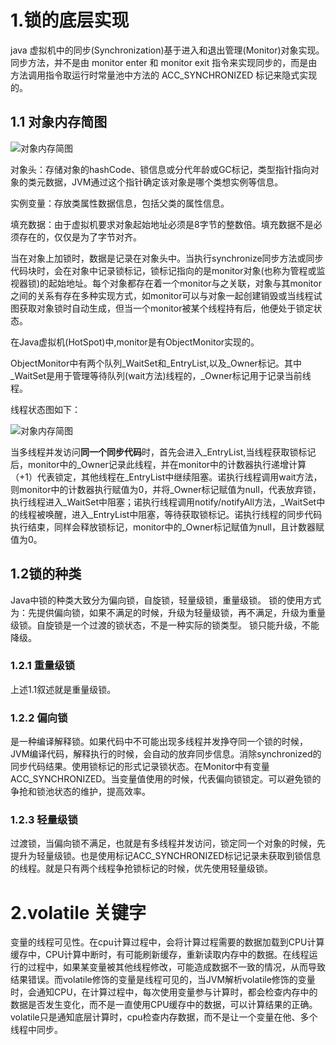# 1.锁的底层实现
 java 虚拟机中的同步(Synchronization)基于进入和退出管理(Monitor)对象实现。同步方法，并不是由 monitor enter 和 monitor exit 指令来实现同步的，而是由方法调用指令取运行时常量池中方法的 ACC_SYNCHRONIZED 标记来隐式实现的。
 
## 1.1 对象内存简图
![对象内存简图](https://i.loli.net/2019/07/11/5d26a6c5466ad58228.png "对象内存简图")

  对象头：存储对象的hashCode、锁信息或分代年龄或GC标记，类型指针指向对象的类元数据，JVM通过这个指针确定该对象是哪个类想实例等信息。
  
  实例变量：存放类属性数据信息，包括父类的属性信息。
  
  填充数据：由于虚拟机要求对象起始地址必须是8字节的整数倍。填充数据不是必须存在的，仅仅是为了字节对齐。
  
  当在对象上加锁时，数据是记录在对象头中。当执行synchronize同步方法或同步代码块时，会在对象中记录锁标记，锁标记指向的是monitor对象(也称为管程或监视器锁)的起始地址。每个对象都存在着一个monitor与之关联，对象与其monitor之间的关系有存在多种实现方式，如monitor可以与对象一起创建销毁或当线程试图获取对象锁时自动生成，但当一个monitor被某个线程持有后，他便处于锁定状态。
  
  在Java虚拟机(HotSpot)中,monitor是有ObjectMonitor实现的。
  
  ObjectMonitor中有两个队列_WaitSet和_EntryList,以及_Owner标记。其中_WaitSet是用于管理等待队列(wait方法)线程的，_Owner标记用于记录当前线程。
  
  线程状态图如下：
  
![对象内存简图](https://i.loli.net/2019/07/11/5d26ac5209ed875137.png "对象内存简图")

  当多线程并发访问**同一个同步代码**时，首先会进入_EntryList,当线程获取锁标记后，monitor中的_Owner记录此线程，并在monitor中的计数器执行递增计算（+1）代表锁定，其他线程在_EntryList中继续阻塞。诺执行线程调用wait方法，则monitor中的计数器执行赋值为0，并将_Owner标记赋值为null，代表放弃锁，执行线程进入_WaitSet中阻塞；诺执行线程调用notify/notifyAll方法，_WaitSet中的线程被唤醒，进入_EntryList中阻塞，等待获取锁标记。诺执行线程的同步代码执行结束，同样会释放锁标记，monitor中的_Owner标记赋值为null，且计数器赋值为0。

## 1.2锁的种类
  Java中锁的种类大致分为偏向锁，自旋锁，轻量级锁，重量级锁。
  锁的使用方式为：先提供偏向锁，如果不满足的时候，升级为轻量级锁，再不满足，升级为重量级锁。自旋锁是一个过渡的锁状态，不是一种实际的锁类型。
  锁只能升级，不能降级。
### 1.2.1 重量级锁
  上述1.1叙述就是重量级锁。
### 1.2.2 偏向锁
  是一种编译解释锁。如果代码中不可能出现多线程并发挣夺同一个锁的时候，JVM编译代码，解释执行的时候，会自动的放弃同步信息。消除synchronized的同步代码结果。使用锁标记的形式记录锁状态。在Monitor中有变量ACC_SYNCHRONIZED。当变量值使用的时候，代表偏向锁锁定。可以避免锁的争抢和锁池状态的维护，提高效率。
### 1.2.3 轻量级锁
过渡锁，当偏向锁不满足，也就是有多线程并发访问，锁定同一个对象的时候，先提升为轻量级锁。也是使用标记ACC_SYNCHRONIZED标记记录未获取到锁信息的线程。就是只有两个线程争抢锁标记的时候，优先使用轻量级锁。
# 2.volatile 关键字
  变量的线程可见性。在cpu计算过程中，会将计算过程需要的数据加载到CPU计算缓存中，CPU计算中断时，有可能刷新缓存，重新读取内存中的数据。在线程运行的过程中，如果某变量被其他线程修改，可能造成数据不一致的情况，从而导致结果错误。而volatile修饰的变量是线程可见的，当JVM解析volatile修饰的变量时，会通知CPU，在计算过程中，每次使用变量参与计算时，都会检查内存中的数据是否发生变化，而不是一直使用CPU缓存中的数据，可以计算结果的正确。
  volatile只是通知底层计算时，cpu检查内存数据，而不是让一个变量在他、多个线程中同步。

